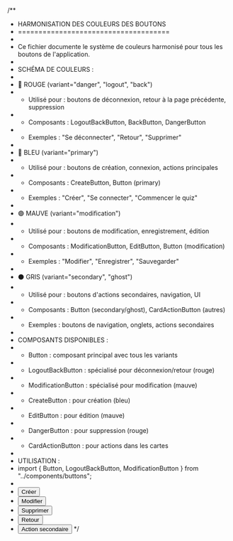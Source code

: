 /**
 * HARMONISATION DES COULEURS DES BOUTONS
 * =====================================
 * 
 * Ce fichier documente le système de couleurs harmonisé pour tous les boutons de l'application.
 * 
 * SCHÉMA DE COULEURS :
 * 
 * 🔴 ROUGE (variant="danger", "logout", "back")
 * - Utilisé pour : boutons de déconnexion, retour à la page précédente, suppression
 * - Composants : LogoutBackButton, BackButton, DangerButton
 * - Exemples : "Se déconnecter", "Retour", "Supprimer"
 * 
 * 🔵 BLEU (variant="primary")
 * - Utilisé pour : boutons de création, connexion, actions principales
 * - Composants : CreateButton, Button (primary)
 * - Exemples : "Créer", "Se connecter", "Commencer le quiz"
 * 
 * 🟣 MAUVE (variant="modification")
 * - Utilisé pour : boutons de modification, enregistrement, édition
 * - Composants : ModificationButton, EditButton, Button (modification)
 * - Exemples : "Modifier", "Enregistrer", "Sauvegarder"
 * 
 * ⚫ GRIS (variant="secondary", "ghost")
 * - Utilisé pour : boutons d'actions secondaires, navigation, UI
 * - Composants : Button (secondary/ghost), CardActionButton (autres)
 * - Exemples : boutons de navigation, onglets, actions secondaires
 * 
 * COMPOSANTS DISPONIBLES :
 * - Button : composant principal avec tous les variants
 * - LogoutBackButton : spécialisé pour déconnexion/retour (rouge)
 * - ModificationButton : spécialisé pour modification (mauve)
 * - CreateButton : pour création (bleu)
 * - EditButton : pour édition (mauve)
 * - DangerButton : pour suppression (rouge)
 * - CardActionButton : pour actions dans les cartes
 * 
 * UTILISATION :
 * import { Button, LogoutBackButton, ModificationButton } from "../components/buttons";
 * 
 * <Button variant="primary">Créer</Button>
 * <Button variant="modification">Modifier</Button>
 * <Button variant="danger">Supprimer</Button>
 * <Button variant="back">Retour</Button>
 * <Button variant="secondary">Action secondaire</Button>
 */
